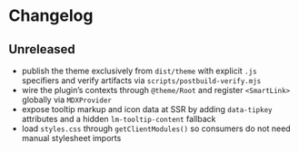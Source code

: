 # Changelog

## Unreleased

- publish the theme exclusively from `dist/theme` with explicit `.js` specifiers and verify artifacts via `scripts/postbuild-verify.mjs`
- wire the plugin’s contexts through `@theme/Root` and register `<SmartLink>` globally via `MDXProvider`
- expose tooltip markup and icon data at SSR by adding `data-tipkey` attributes and a hidden `lm-tooltip-content` fallback
- load `styles.css` through `getClientModules()` so consumers do not need manual stylesheet imports
